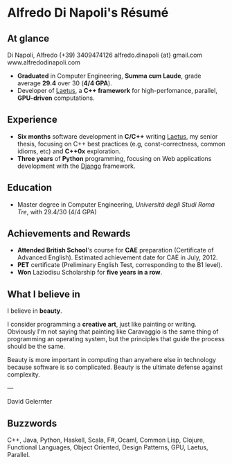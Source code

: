 # Alfredo Di Napoli's Résumé

## At glance

<div class="glance-box" markdown="1">
Di Napoli, Alfredo  
(+39) 3409474126  
alfredo.dinapoli {at} gmail.com  
www.alfredodinapoli.com  
</div>

* **Graduated** in Computer Engineering, **Summa cum Laude**,
  grade average **29.4** over 30 (**4/4 GPA**).
* Developer of [Laetus](http://laetus.sourceforge.net),
  a **C++ framework** for high-perfomance, parallel, **GPU-driven** computations.

## Experience

* **Six months** software development in **C/C++** writing
  [Laetus](http://laetus.sourceforge.net), my senior thesis, focusing on
  C++ best practices (e.g, const-correctness, common idioms, etc) and **C++0x**
  exploration.
* **Three years** of **Python** programming,
  focusing on Web applications development with the 
  [Django](https://www.djangoproject.com/) framework.

## Education

* Master degree in Computer Engineering, _Università degli Studi Roma Tre_,
  with 29.4/30 (4/4 GPA)

## Achievements and Rewards

* **Attended British School**'s course for **CAE** preparation (Certificate of
  Advanced English). Estimated achievement date for CAE in July, 2012.
* **PET** certificate (Preliminary English Test, corresponding to the B1 level).
* **Won** Laziodisu Scholarship for **five years in a row**.

## What I believe in

I believe in **beauty**.

I consider programming a **creative art**, just like painting or writing.
Obviously I'm not saying that painting like Caravaggio is the same thing of
programming an operating system, but the principles that guide the process
should be the same.

<div class="glance-box" markdown="1">
Beauty is more important in computing than anywhere else in technology
because software is so complicated. Beauty is the ultimate defense
against complexity.

—

David Gelernter
</div>

## Buzzwords

C++, Java, Python, Haskell, Scala, F#, Ocaml, Common Lisp, Clojure,
Functional Languages, Object Oriented, Design Patterns, GPU, Laetus,
Parallel.
